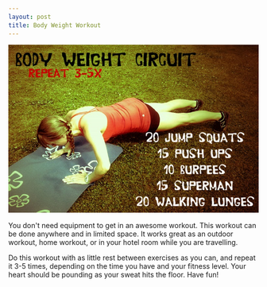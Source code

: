 ```yaml
---
layout: post
title: Body Weight Workout
---
```


![Body Weight Workout](/images/body_weight_workout.jpg)

You don't need equipment to get in an awesome workout. This workout can be done anywhere and in limited space. It works great as an outdoor workout, home workout, or in your hotel room while you are travelling. 

Do this workout with as little rest between exercises as you can, and repeat it 3-5 times, depending on the time you have and your fitness level. Your heart should be pounding as your sweat hits the floor. Have fun! 